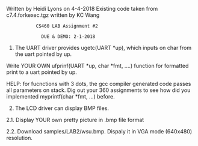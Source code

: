 Written by Heidi Lyons on 4-4-2018
Existing code taken from c7.4.forkexec.tgz written by KC Wang


               CS460 LAB Assignment #2
            
                 DUE & DEMO: 2-1-2018

		

1. The UART driver provides ugetc(UART *up), which inputs on char from the uart
   pointed by up.

Write YOUR OWN ufprinf(UART *up, char *fmt, ....) function for formatted print 
to a uart pointed by up.

HELP: for fucnctions with 3 dots, the gcc compiler generated code passes all 
      parameters on stack. Dig out your 360 assignments to see how did you 
      implemented myprintf(char *fmt, ...) before.


2. The LCD driver can display BMP files. 

2.1. Display YOUR own pretty picture in .bmp file format

2.2. Download samples/LAB2/wsu.bmp. Dispaly it in VGA mode (640x480) resolution.


    